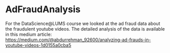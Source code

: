 # AdFraudAnalysis
For the DataScience@LUMS course we looked at the ad fraud data about the fraudulent youtube videos. The detailed analysis of the data is available in this medium article:
https://medium.com/@abdurrehman_92600/analyzing-ad-frauds-in-youtube-videos-1d0155a0cba5

